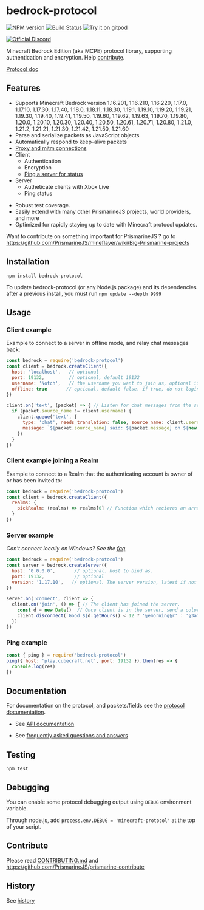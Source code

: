 # bedrock-protocol
[![NPM version](https://img.shields.io/npm/v/bedrock-protocol.svg)](http://npmjs.com/package/bedrock-protocol)
[![Build Status](https://github.com/PrismarineJS/bedrock-protocol/workflows/CI/badge.svg)](https://github.com/PrismarineJS/bedrock-protocol/actions?query=workflow%3A%22CI%22)
[![Try it on gitpod](https://img.shields.io/badge/try-on%20gitpod-brightgreen.svg)](https://gitpod.io/#https://github.com/PrismarineJS/bedrock-protocol)

[![Official Discord](https://img.shields.io/static/v1.svg?label=OFFICIAL&message=DISCORD&color=blue&logo=discord&style=for-the-badge)](https://discord.gg/GsEFRM8)

Minecraft Bedrock Edition (aka MCPE) protocol library, supporting authentication and encryption. Help [contribute](docs/CONTRIBUTING.md).

[Protocol doc](https://prismarinejs.github.io/minecraft-data/?v=bedrock_1.19.10&d=protocol)

## Features

 - Supports Minecraft Bedrock version 1.16.201, 1.16.210, 1.16.220, 1.17.0, 1.17.10, 1.17.30, 1.17.40, 1.18.0, 1.18.11, 1.18.30, 1.19.1, 1.19.10, 1.19.20, 1.19.21, 1.19.30, 1.19.40, 1.19.41, 1.19.50, 1.19.60, 1.19.62, 1.19.63, 1.19.70, 1.19.80, 1.20.0, 1.20.10, 1.20.30, 1.20.40, 1.20.50, 1.20.61, 1.20.71, 1.20.80, 1.21.0, 1.21.2, 1.21.21, 1.21.30, 1.21.42, 1.21.50, 1.21.60
 - Parse and serialize packets as JavaScript objects
 - Automatically respond to keep-alive packets
 - [Proxy and mitm connections](docs/API.md#proxy-docs)
 - Client
   - Authentication
   - Encryption
   - [Ping a server for status](docs/API.md#beping-host-port---serveradvertisement)
 - Server
   - Autheticate clients with Xbox Live 
   - Ping status

 * Robust test coverage.
 * Easily extend with many other PrismarineJS projects, world providers, and more 
 * Optimized for rapidly staying up to date with Minecraft protocol updates.


Want to contribute on something important for PrismarineJS ? go to https://github.com/PrismarineJS/mineflayer/wiki/Big-Prismarine-projects

## Installation

`npm install bedrock-protocol`

To update bedrock-protocol (or any Node.js package) and its dependencies after a previous install, you must run `npm update --depth 9999`

## Usage

### Client example

Example to connect to a server in offline mode, and relay chat messages back:

```js
const bedrock = require('bedrock-protocol')
const client = bedrock.createClient({
  host: 'localhost',   // optional
  port: 19132,         // optional, default 19132
  username: 'Notch',   // the username you want to join as, optional if online mode
  offline: true       // optional, default false. if true, do not login with Xbox Live. You will not be asked to sign-in if set to true.
})

client.on('text', (packet) => { // Listen for chat messages from the server and echo them back.
  if (packet.source_name != client.username) {
    client.queue('text', {
      type: 'chat', needs_translation: false, source_name: client.username, xuid: '', platform_chat_id: '', filtered_message: '',
      message: `${packet.source_name} said: ${packet.message} on ${new Date().toLocaleString()}`
    })
  }
})
```

### Client example joining a Realm

Example to connect to a Realm that the authenticating account is owner of or has been invited to:

```js
const bedrock = require('bedrock-protocol')
const client = bedrock.createClient({
  realms: {
    pickRealm: (realms) => realms[0] // Function which recieves an array of joined/owned Realms and must return a single Realm. Can be async
  }
})
```

### Server example

*Can't connect locally on Windows? See the [faq](docs/FAQ.md)*
```js
const bedrock = require('bedrock-protocol')
const server = bedrock.createServer({
  host: '0.0.0.0',       // optional. host to bind as.
  port: 19132,           // optional
  version: '1.17.10',   // optional. The server version, latest if not specified. 
})

server.on('connect', client => {
  client.on('join', () => { // The client has joined the server.
    const d = new Date()  // Once client is in the server, send a colorful kick message
    client.disconnect(`Good ${d.getHours() < 12 ? '§emorning§r' : '§3afternoon§r'} :)\n\nMy time is ${d.toLocaleString()} !`)
  })
})
```

### Ping example

```js
const { ping } = require('bedrock-protocol')
ping({ host: 'play.cubecraft.net', port: 19132 }).then(res => {
  console.log(res)
})
```

## Documentation

For documentation on the protocol, and packets/fields see the [protocol documentation](https://prismarinejs.github.io/minecraft-data/protocol).

* See [API documentation](docs/API.md)

* See [frequently asked questions and answers](docs/FAQ.md)

<!-- ## Projects Using bedrock-protocol

 * [mineflayer](https://github.com/PrismarineJS/mineflayer/) - create bots with a stable, high level API.
 * [pakkit](https://github.com/Heath123/pakkit) To monitor your packets
 * [flying-squid](https://github.com/PrismarineJS/flying-squid/) - create minecraft bots with a stable, high level API. -->

## Testing

```npm test```

## Debugging

You can enable some protocol debugging output using `DEBUG` environment variable.

Through node.js, add `process.env.DEBUG = 'minecraft-protocol'` at the top of your script.

## Contribute

Please read [CONTRIBUTING.md](docs/CONTRIBUTING.md) and https://github.com/PrismarineJS/prismarine-contribute

## History

See [history](HISTORY.md)

<!-- ## Related

* [map-colors](https://github.com/AresRPG/aresrpg-map-colors) can be used to convert any image into a buffer of minecraft compatible colors -->
